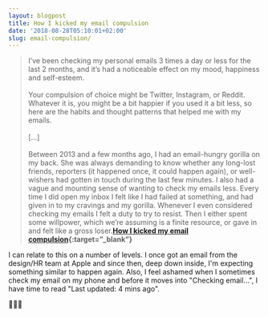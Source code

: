 ```yaml
---
layout: blogpost
title: How I kicked my email compulsion
date: '2018-08-28T05:10:01+02:00'
slug: email-compulsion/
---
```

>I’ve been checking my personal emails 3 times a day or less for the last 2 months, and it’s had a noticeable effect on my mood, happiness and self-esteem.<br /><br />
Your compulsion of choice might be Twitter, Instagram, or Reddit. Whatever it is, you might be a bit happier if you used it a bit less, so here are the habits and thought patterns that helped me with my emails.
<br /><br />
[…]
<br /><br />
Between 2013 and a few months ago, I had an email-hungry gorilla on my back. She was always demanding to know whether any long-lost friends, reporters (it happened once, it could happen again), or well-wishers had gotten in touch during the last few minutes. I also had a vague and mounting sense of wanting to check my emails less. Every time I did open my inbox I felt like I had failed at something, and had given in to my cravings and my gorilla. Whenever I even considered checking my emails I felt a duty to try to resist. Then I either spent some willpower, which we’re assuming is a finite resource, or gave in and felt like a gross loser.**[How I kicked my email compulsion](https://robertheaton.com/2018/08/20/how-i-kicked-my-email-compulsion/){:target=”_blank”}**

I can relate to this on a number of levels. I once got an email from the design/HR team at Apple and since then, deep down inside, I'm expecting something similar to happen again. Also, I feel ashamed when I sometimes check my email on my phone and before it moves into "Checking email...", I have time to read "Last updated: 4 mins ago".

🤦🏻‍♂️
